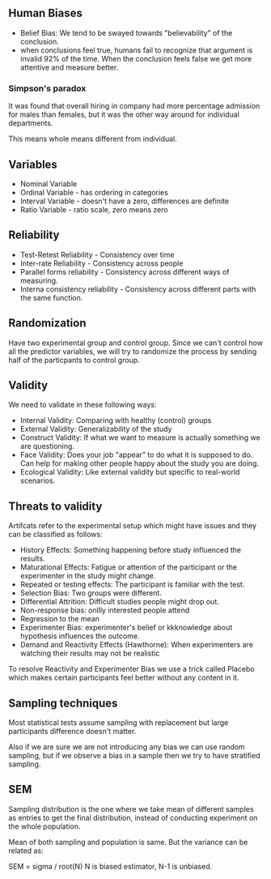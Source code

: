 ## Human Biases

-   Belief Bias: We tend to be swayed towards "believability" of the
    conclusion.
-   when conclusions feel true, humans fail to recognize that argument
    is invalid 92% of the time. When the conclusion feels false we get
    more attentive and measure better.

### Simpson's paradox

It was found that overall hiring in company had more percentage
admission for males than females, but it was the other way around for
individual departments.

This means whole means different from individual.

## Variables

-   Nominal Variable
-   Ordinal Variable - has ordering in categories
-   Interval Variable - doesn't have a zero, differences are definite
-   Ratio Variable - ratio scale, zero means zero

## Reliability

-   Test-Retest Reliability - Consistency over time
-   Inter-rate Reliability - Consistency across people
-   Parallel forms reliability - Consistency across different ways of
    measuring.
-   Interna consistency reliability - Consistency across different parts
    with the same function.

## Randomization

Have two experimental group and control group. Since we can't control
how all the predictor variables, we will try to randomize the process by
sending half of the particpants to control group.

## Validity

We need to validate in these following ways:

-   Internal Validity: Comparing with healthy (control) groups
-   External Validity: Generalizability of the study
-   Construct Validity: If what we want to measure is actually something
    we are questioning.
-   Face Validity: Does your job "appear" to do what it is supposed to
    do. Can help for making other people happy about the study you are
    doing.
-   Ecological Validity: Like external validity but specific to
    real-world scenarios.

## Threats to validity

Artifcats refer to the experimental setup which might have issues and
they can be classified as follows:

-   History Effects: Something happening before study influenced the
    results.
-   Maturational Effects: Fatigue or attention of the participant or the
    experimenter in the study might change.
-   Repeated or testing effects: The participant is familiar with the
    test.
-   Selection Bias: Two groups were different.
-   Differential Attrition: Difficult studies people might drop out.
-   Non-response bias: onllly interested people attend
-   Regression to the mean
-   Experimenter Bias: experimenter's belief or kkknowledge about
    hypothesis influences the outcome.
-   Demand and Reactivity Effects (Hawthorne): When experimenters are
    watching their results may not be realistic

To resolve Reactivity and Experimenter Bias we use a trick called
Placebo which makes certain participants feel better without any content
in it.

## Sampling techniques

Most statistical tests assume sampling with replacement but large
participants difference doesn't matter.

Also if we are sure we are not introducing any bias we can use random
sampling, but if we observe a bias in a sample then we try to have
stratified sampling.

## SEM

Sampling distribution is the one where we take mean of different samples
as entries to get the final distribution, instead of conducting
experiment on the whole population.

Mean of both sampling and population is same. But the variance can be
related as:

SEM = sigma / root(N) N is biased estimator, N-1 is unbiased.


